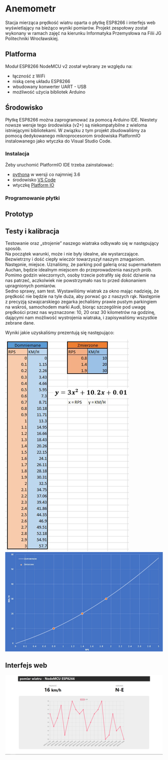 # Anemometr
Stacja mierząca prędkość wiatru oparta o płytkę ESP8266 i interfejs web wyświetlający na bieżąco wyniki pomiarów.
Projekt zespołowy został wykonany w ramach zajęć na kierunku Informatyka Przemysłowa na Filii JG Politechniki Wrocławskiej.

## Platforma
Moduł ESP8266 NodeMCU v2 został wybrany ze względu na:
- łączność z WiFi
- niską cenę układu ESP8266
- wbudowany konwerter UART - USB
- możliwość użycia bibliotek Arduino

## Środowisko
Płytkę ESP8266 można zaprogramować za pomocą Arduino IDE. Niestety nowsze wersje tego środowiska (v2+) są niekompatybilne z wieloma istniejącymi bibliotekami. W związku z tym projekt zbudowaliśmy za pomocą dedykowanego mikroprocesorom środowiska PlatformIO instalowanego jako wtyczka do Visual Studio Code.

### Instalacja
Żeby uruchomić PlatformIO IDE trzeba zainstalować:
- [pythona](https://www.python.org/downloads/) w wersji co najmniej 3.6
- środowisko [VS Code](https://code.visualstudio.com/download)
- wtyczkę [Platform IO](https://docs.platformio.org/en/latest/integration/ide/vscode.html#ide-vscode)


<!-- dodanie płytki -->
<!-- sterowniki -->

### Programowanie płytki

## Prototyp
<!-- schemat układu -->
<!-- zdjęcia -->

## Testy i kalibracja
Testowanie oraz „strojenie” naszego wiatraka odbywało się w następujący sposób.  
Na początek warunki, może i nie były idealne, ale wystarczające. Bezwietrzny i dość ciepły wieczór towarzyszył naszym zmaganiom.  
Następnie, miejsce. Uznaliśmy, że parking pod galerią oraz supermarketem Auchan, będzie idealnym miejscem do przeprowadzenia naszych prób. Pomimo godzin wieczornych, osoby trzecie potrafiły się dość dziwnie na nas patrzeć, aczkolwiek nie powstrzymało nas to przed dokonaniem upragnionych pomiarów.  
Sedno sprawy, sam test. Wystawiliśmy wiatrak za okno mając nadzieję, że prędkość nie będzie na tyle duża, aby porwać go z naszych rąk. Następnie z precyzją szwajcarskiego zegarka jechaliśmy prawie pustym parkingiem na wskroś, samochodem marki Audi, biorąc szczególnie pod uwagę prędkości przez nas wyznaczone: 10, 20 oraz 30 kilometrów na godzinę, dającymi nam możliwość wystrojenia wiatraka, i zapisywaliśmy wszystkie zebrane dane.

Wyniki jakie uzyskaliśmy prezentują się następująco:
<!-- zebrane dane -->
![](images/skoroszyt.jpg)
![](images/wykres.jpg)

## Interfejs web
![](images/image5.png)
